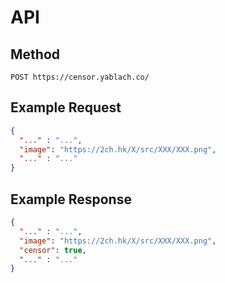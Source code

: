 # API

## Method
    POST https://censor.yablach.co/

## Example Request
  ```json
  {
    "..." : "...",
    "image": "https://2ch.hk/X/src/XXX/XXX.png",
    "..." : "..."
  }
  ```

## Example Response
  ```json
  {
    "..." : "...",
    "image": "https://2ch.hk/X/src/XXX/XXX.png",
    "censor": true,
    "..." : "..."
  }
  ```
